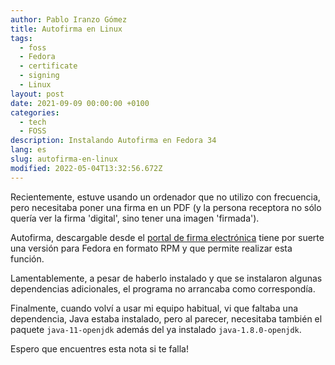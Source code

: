 ```yaml
---
author: Pablo Iranzo Gómez
title: Autofirma en Linux
tags:
  - foss
  - Fedora
  - certificate
  - signing
  - Linux
layout: post
date: 2021-09-09 00:00:00 +0100
categories:
  - tech
  - FOSS
description: Instalando Autofirma en Fedora 34
lang: es
slug: autofirma-en-linux
modified: 2022-05-04T13:32:56.672Z
---
```


Recientemente, estuve usando un ordenador que no utilizo con frecuencia, pero necesitaba poner una firma en un PDF (y la persona receptora no sólo quería ver la firma 'digital', sino tener una imagen 'firmada').

Autofirma, descargable desde el [portal de firma electrónica](https://firmaelectronica.gob.es/Home/Descargas.html) tiene por suerte una versión para Fedora en formato RPM y que permite realizar esta función.

Lamentablemente, a pesar de haberlo instalado y que se instalaron algunas dependencias adicionales, el programa no arrancaba como correspondía.

Finalmente, cuando volví a usar mi equipo habitual, vi que faltaba una dependencia, Java estaba instalado, pero al parecer, necesitaba también el paquete `java-11-openjdk` además del ya instalado `java-1.8.0-openjdk`.

Espero que encuentres esta nota si te falla!
